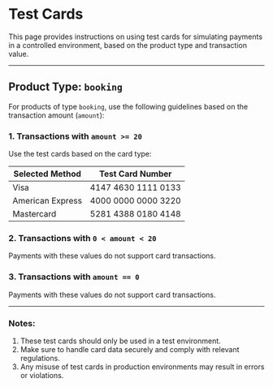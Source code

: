 # **Test Cards**

This page provides instructions on using test cards for simulating payments in a controlled environment, based on the product type and transaction value.

---

## Product Type: `booking`

For products of type `booking`, use the following guidelines based on the transaction amount (`amount`):

### **1. Transactions with `amount >= 20`**

Use the test cards based on the card type:

| **Selected Method** | **Test Card Number** |
|-------------------------|----------------------|
| Visa                    | 4147 4630 1111 0133	  |
| American Express        | 4000 0000 0000 3220  |
| Mastercard              | 5281 4388 0180 4148  |

### **2. Transactions with `0 < amount < 20`**

Payments with these values do not support card transactions.

### **3. Transactions with `amount == 0`**

Payments with these values do not support card transactions.

---

### Notes:

1. These test cards should only be used in a test environment.
2. Make sure to handle card data securely and comply with relevant regulations.
3. Any misuse of test cards in production environments may result in errors or violations.
